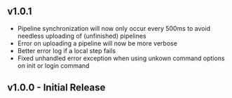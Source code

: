 ## v1.0.1
* Pipeline synchronization will now only occur every 500ms to avoid needless uploading of (unfinished) pipelines
* Error on uploading a pipeline will now be more verbose
* Better error log if a local step fails
* Fixed unhandled error exception when using unkown command options on init or login command

## v1.0.0 - Initial Release
